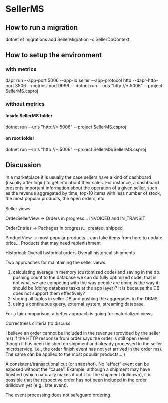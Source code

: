﻿# SellerMS

## How to run a migration
dotnet ef migrations add SellerMigration -c SellerDbContext

## How to setup the environment

### with metrics
dapr run --app-port 5006 --app-id seller --app-protocol http --dapr-http-port 3506 --metrics-port 9096 -- dotnet run --urls "http://*:5006" --project SellerMS.csproj

### without metrics

#### Inside SellerMS folder
dotnet run --urls "http://*:5006" --project SellerMS.csproj

#### on root folder
dotnet run --urls "http://*:5006" --project SellerMS/SellerMS.csproj

## Discussion

In a marketplace it is usually the case sellers have a kind of dashboard (usually after login) to get info about their sales.
For instance, a dashboard presents important information about the operation of a given seller, such as the revenue aggregated
by time, top-10 items with less number of stock, the most popular products, the open orders, etc

Seller views:

OrderSellerView -> Orders in progress...
INVOICED and IN_TRANSIT

OrderEntries -> Packages in progress...
created, shipped

ProductView -> most popular products... can take items from here to update price...
Products that may need replenishment

Historical:
Overall historical orders
Overall historical shipments

Two approaches for maintaining the seller views:

1. calculating average in memory (customized code) and saving in the db. pushing count to the database
    we can do fully optimized code, that is not what we are competing with
    the way people are doing is the way it should be (doing database tasks at the app layer)?
    it is because the DB does not support them effectively?
2. storing all tuples in seller DB and pushing the aggregates to the DBMS
3. using a continuous query, external system, streaming database.

For a fair comparison, a better approach is going for materialized views


Correctness criteria (to discuss

I believe an order cannot be included in the revenue (provided by the seller ms) if the HTTP response
from order says the order is still open (even though it has been finished on shipment and already processed
in the seller microservice. i.e., the order finish event has not yet arrived in the order ms). The same can
be applied to the most popular products... )

A consistent/transactional cut (or snapshot). No “effect” event can be exposed without the “cause”.
Example, although a shipment may have finished (which naturally makes it unfit for the shipment drilldown),
it is possible that the respective order has not been included in the order drilldown yet (e.g., late event).

The event processing does not safeguard ordering.

